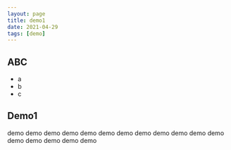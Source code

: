 ```yaml
---
layout: page
title: demo1
date: 2021-04-29
tags: [demo]
---
```


## ABC

- a
- b
- c

## Demo1

demo demo demo demo demo demo demo demo demo demo demo demo demo demo demo demo demo 
